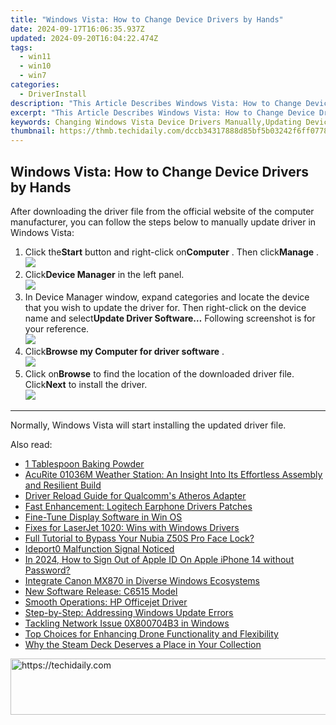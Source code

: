 ```yaml
---
title: "Windows Vista: How to Change Device Drivers by Hands"
date: 2024-09-17T16:06:35.937Z
updated: 2024-09-20T16:04:22.474Z
tags:
  - win11
  - win10
  - win7
categories:
  - DriverInstall
description: "This Article Describes Windows Vista: How to Change Device Drivers by Hands"
excerpt: "This Article Describes Windows Vista: How to Change Device Drivers by Hands"
keywords: Changing Windows Vista Device Drivers Manually,Updating Device Drivers in Windows Vista,Guide on Altering Device Drivers for Windows Vista Users,Step-by-Step Process to Change Vista Device Drivers,Troubleshooting with Driver Changes on Windows Vista,How to Update System Drivers in Windows Vista Operating System,Optimizing Performance by Altering Device Drivers in Windows Vista
thumbnail: https://thmb.techidaily.com/dccb34317888d85bf5b03242f6ff077822b2720dd93141b57f6f0f2fbe555fd1.jpg
---
```


## Windows Vista: How to Change Device Drivers by Hands

 After downloading the driver file from the official website of the computer manufacturer, you can follow the steps below to manually update driver in Windows Vista:

1. Click the**Start** button and right-click on**Computer** . Then click**Manage** .  
![](https://images.drivereasy.com/wp-content/uploads/2015/06/12.png)
2. Click**Device Manager** in the left panel.  
![](https://images.drivereasy.com/wp-content/uploads/2015/06/21.png)
3. In Device Manager window, expand categories and locate the device that you wish to update the driver for. Then right-click on the device name and select**Update Driver Software…** Following screenshot is for your reference.  
![](https://images.drivereasy.com/wp-content/uploads/2015/06/31.png)
4. Click**Browse my Computer for driver software** .  
![](https://images.drivereasy.com/wp-content/uploads/2015/06/41.png)
5. Click on**Browse** to find the location of the downloaded driver file. Click**Next** to install the driver.  
![](https://images.drivereasy.com/wp-content/uploads/2015/06/71.png)

---

Normally, Windows Vista will start installing the updated driver file.

<ins class="adsbygoogle"
     style="display:block"
     data-ad-format="autorelaxed"
     data-ad-client="ca-pub-7571918770474297"
     data-ad-slot="1223367746"></ins>

<ins class="adsbygoogle"
     style="display:block"
     data-ad-client="ca-pub-7571918770474297"
     data-ad-slot="8358498916"
     data-ad-format="auto"
     data-full-width-responsive="true"></ins>

<span class="atpl-alsoreadstyle">Also read:</span>
<div><ul>
<li><a href="https://extra-information.techidaily.com/1-tablespoon-baking-powder/"><u>1 Tablespoon Baking Powder</u></a></li>
<li><a href="https://buynow-reviews.techidaily.com/acurite-01036m-weather-station-an-insight-into-its-effortless-assembly-and-resilient-build/"><u>AcuRite 01036M Weather Station: An Insight Into Its Effortless Assembly and Resilient Build</u></a></li>
<li><a href="https://driver-install.techidaily.com/driver-reload-guide-for-qualcomms-atheros-adapter/"><u>Driver Reload Guide for Qualcomm's Atheros Adapter</u></a></li>
<li><a href="https://driver-install.techidaily.com/fast-enhancement-logitech-earphone-drivers-patches/"><u>Fast Enhancement: Logitech Earphone Drivers Patches</u></a></li>
<li><a href="https://driver-install.techidaily.com/fine-tune-display-software-in-win-os/"><u>Fine-Tune Display Software in Win OS</u></a></li>
<li><a href="https://driver-install.techidaily.com/fixes-for-laserjet-1020-wins-with-windows-drivers/"><u>Fixes for LaserJet 1020: Wins with Windows Drivers</u></a></li>
<li><a href="https://easy-unlock-android.techidaily.com/full-tutorial-to-bypass-your-nubia-z50s-pro-face-lock-by-drfone-android/"><u>Full Tutorial to Bypass Your Nubia Z50S Pro Face Lock?</u></a></li>
<li><a href="https://driver-error.techidaily.com/ideport0-malfunction-signal-noticed/"><u>Ideport0 Malfunction Signal Noticed</u></a></li>
<li><a href="https://apple-account.techidaily.com/in-2024-how-to-sign-out-of-apple-id-on-apple-iphone-14-without-password-by-drfone-ios/"><u>In 2024, How to Sign Out of Apple ID On Apple iPhone 14 without Password?</u></a></li>
<li><a href="https://driver-install.techidaily.com/integrate-canon-mx870-in-diverse-windows-ecosystems/"><u>Integrate Canon MX870 in Diverse Windows Ecosystems</u></a></li>
<li><a href="https://driver-install.techidaily.com/new-software-release-c6515-model/"><u>New Software Release: C6515 Model</u></a></li>
<li><a href="https://driver-install.techidaily.com/smooth-operations-hp-officejet-driver/"><u>Smooth Operations: HP Officejet Driver</u></a></li>
<li><a href="https://win11-tips.techidaily.com/step-by-step-addressing-windows-update-errors/"><u>Step-by-Step: Addressing Windows Update Errors</u></a></li>
<li><a href="https://win11.techidaily.com/tackling-network-issue-0x800704b3-in-windows/"><u>Tackling Network Issue 0X800704B3 in Windows</u></a></li>
<li><a href="https://extra-lessons.techidaily.com/top-choices-for-enhancing-drone-functionality-and-flexibility/"><u>Top Choices for Enhancing Drone Functionality and Flexibility</u></a></li>
<li><a href="https://buynow-info.techidaily.com/why-the-steam-deck-deserves-a-place-in-your-collection/"><u>Why the Steam Deck Deserves a Place in Your Collection</u></a></li>
</ul></div>

<!-- affiliate ads begin -->
<a href="https://unicoeye.pxf.io/c/5597632/2134218/18498" target="_top" id="2134218">
  <img src="//a.impactradius-go.com/display-ad/18498-2134218" border="0" alt="https://techidaily.com" width="728" height="90"/>
</a>
<img height="0" width="0" src="https://unicoeye.pxf.io/i/5597632/2134218/18498" style="position:absolute;visibility:hidden;" border="0" />
<!-- affiliate ads end -->

